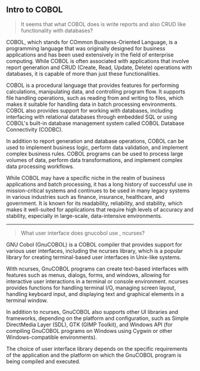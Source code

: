 ## Intro to COBOL

> It seems that what COBOL does is write reports and also CRUD like functionality with databases? 

COBOL, which stands for COmmon Business-Oriented Language, is a programming language that was originally designed for business applications and has been used extensively in the field of enterprise computing. While COBOL is often associated with applications that involve report generation and CRUD (Create, Read, Update, Delete) operations with databases, it is capable of more than just these functionalities.

COBOL is a procedural language that provides features for performing calculations, manipulating data, and controlling program flow. It supports file handling operations, such as reading from and writing to files, which makes it suitable for handling data in batch processing environments. COBOL also provides support for working with databases, including interfacing with relational databases through embedded SQL or using COBOL's built-in database management system called COBOL Database Connectivity (CODBC).

In addition to report generation and database operations, COBOL can be used to implement business logic, perform data validation, and implement complex business rules. COBOL programs can be used to process large volumes of data, perform data transformations, and implement complex data processing workflows.

While COBOL may have a specific niche in the realm of business applications and batch processing, it has a long history of successful use in mission-critical systems and continues to be used in many legacy systems in various industries such as finance, insurance, healthcare, and government. It is known for its readability, reliability, and stability, which makes it well-suited for applications that require high levels of accuracy and stability, especially in large-scale, data-intensive environments.

---
> What user interface does gnucobol use , ncurses? 

GNU Cobol (GnuCOBOL) is a COBOL compiler that provides support for various user interfaces, including the ncurses library, which is a popular library for creating terminal-based user interfaces in Unix-like systems.

With ncurses, GnuCOBOL programs can create text-based interfaces with features such as menus, dialogs, forms, and windows, allowing for interactive user interactions in a terminal or console environment. ncurses provides functions for handling terminal I/O, managing screen layout, handling keyboard input, and displaying text and graphical elements in a terminal window.

In addition to ncurses, GnuCOBOL also supports other UI libraries and frameworks, depending on the platform and configuration, such as Simple DirectMedia Layer (SDL), GTK (GIMP Toolkit), and Windows API (for compiling GnuCOBOL programs on Windows using Cygwin or other Windows-compatible environments).

The choice of user interface library depends on the specific requirements of the application and the platform on which the GnuCOBOL program is being compiled and executed.




